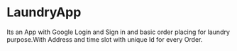 # LaundryApp


Its an App with Google Login and Sign in and basic order placing for laundry purpose.With Address and time  slot with unique Id for every Order.
